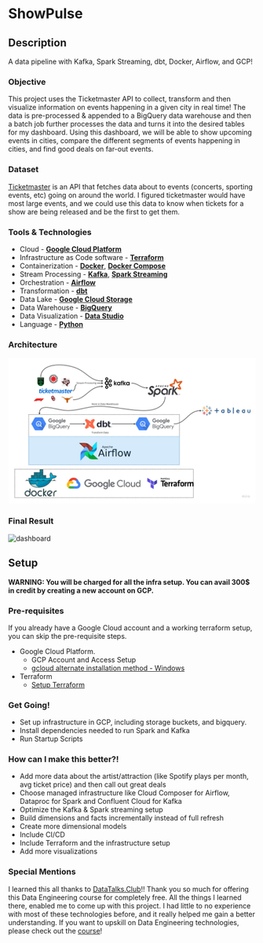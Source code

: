 # ShowPulse

## Description
A data pipeline with Kafka, Spark Streaming, dbt, Docker, Airflow, and GCP!


### Objective

This project uses the Ticketmaster API to collect, transform and then visualize information on events happening in a given city in real time! The data is pre-processed & appended to a BigQuery data warehouse and then a batch job further processes the data and turns it into the desired tables for my dashboard. Using this dashboard, we will be able to show upcoming events in cities, compare the different segments of events happening in cities, and find good deals on far-out events. 


### Dataset

[Ticketmaster](https://developer.ticketmaster.com/) is an API that fetches data about to events (concerts, sporting events, etc) going on around the world. I figured ticketmaster would have most large events, and we could use this data to know when tickets for a show are being released and be the first to get them.


### Tools & Technologies

- Cloud - [**Google Cloud Platform**](https://cloud.google.com)
- Infrastructure as Code software - [**Terraform**](https://www.terraform.io)
- Containerization - [**Docker**](https://www.docker.com), [**Docker Compose**](https://docs.docker.com/compose/)
- Stream Processing - [**Kafka**](https://kafka.apache.org), [**Spark Streaming**](https://spark.apache.org/docs/latest/streaming-programming-guide.html)
- Orchestration - [**Airflow**](https://airflow.apache.org)
- Transformation - [**dbt**](https://www.getdbt.com)
- Data Lake - [**Google Cloud Storage**](https://cloud.google.com/storage)
- Data Warehouse - [**BigQuery**](https://cloud.google.com/bigquery)
- Data Visualization - [**Data Studio**](https://datastudio.google.com/overview)
- Language - [**Python**](https://www.python.org)

### Architecture

![showpulse architecture](images/ShowPulse_Architecture.jpg)

### Final Result

![dashboard](images/dashboard.png)

## Setup

**WARNING: You will be charged for all the infra setup. You can avail 300$ in credit by creating a new account on GCP.**
### Pre-requisites

If you already have a Google Cloud account and a working terraform setup, you can skip the pre-requisite steps.

- Google Cloud Platform. 
  - GCP Account and Access Setup
  - [gcloud alternate installation method - Windows](https://github.com/DataTalksClub/data-engineering-zoomcamp/blob/main/week_1_basics_n_setup/1_terraform_gcp/windows.md#google-cloud-sdk)
- Terraform
  - [Setup Terraform](https://github.com/DataTalksClub/data-engineering-zoomcamp/blob/main/week_1_basics_n_setup/1_terraform_gcp/windows.md#terraform)


### Get Going!


- Set up infrastructure in GCP, including storage buckets, and bigquery.
- Install dependencies needed to run Spark and Kafka
- Run Startup Scripts


### How can I make this better?!
- Add more data about the artist/attraction (like Spotify plays per month, avg ticket price) and then call out great deals
- Choose managed infrastructure like Cloud Composer for Airflow, Dataproc for Spark and Confluent Cloud for Kafka
- Optimize the Kafka & Spark streaming setup 
- Build dimensions and facts incrementally instead of full refresh
- Create more dimensional models
- Include CI/CD
- Include Terraform and the infrastructure setup
- Add more visualizations

### Special Mentions
I learned this all thanks to [DataTalks.Club](https://datatalks.club)!! Thank you so much for offering this Data Engineering course for completely free. All the things I learned there, enabled me to come up with this project. I had little to no experience with most of these technologies before, and it really helped me gain a better understanding. If you want to upskill on Data Engineering technologies, please check out the [course](https://github.com/DataTalksClub/data-engineering-zoomcamp)!
